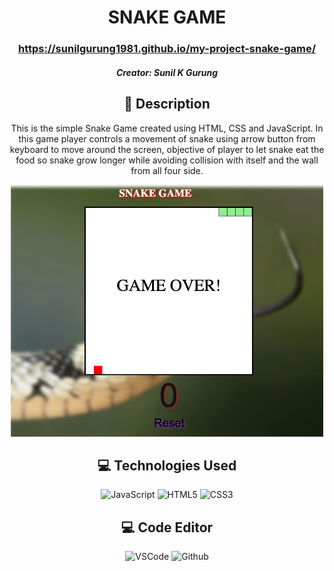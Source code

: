   <div id="description" align="center">

  # SNAKE GAME

  ### https://sunilgurung1981.github.io/my-project-snake-game/


  ##### Creator: Sunil K Gurung



  ## :pencil: Description

 This is the simple Snake Game created using HTML, CSS and JavaScript. In this game player controls a movement of snake using arrow button from keyboard to move around the screen, objective of player to let snake eat the food so snake grow longer while avoiding collision with itself and the wall from all four side. 

 <img src="https://github.com/sunilgurung1981/my-project-snake-game/blob/main/Screen%20Shot%202025-01-09%20at%203.23.42%20PM.png" alt="game-screen" width= 500px>

 ## :computer: Technologies Used
  ![JavaScript](https://img.shields.io/badge/-JavaScript-05122A?style=flat&logo=javascript)
  ![HTML5](https://img.shields.io/badge/-HTML5-05122A?style=flat&logo=html5)
  ![CSS3](https://img.shields.io/badge/-CSS-05122A?style=flat&logo=css3)

## :computer: Code Editor
  ![VSCode](https://img.shields.io/badge/-VS_Code-05122A?style=flat&logo=visualstudio)
  ![Github](https://img.shields.io/badge/-GitHub-05122A?style=flat&logo=github)
  </div>
